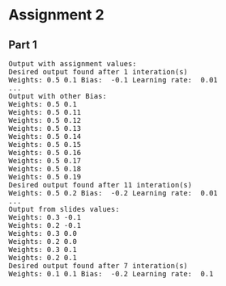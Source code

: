 <h1>Assignment 2</h1>
<h2>Part 1</h2>
<pre>
Output with assignment values:
Desired output found after 1 interation(s)
Weights: 0.5 0.1 Bias:  -0.1 Learning rate:  0.01
...
Output with other Bias:
Weights: 0.5 0.1
Weights: 0.5 0.11
Weights: 0.5 0.12
Weights: 0.5 0.13
Weights: 0.5 0.14
Weights: 0.5 0.15
Weights: 0.5 0.16
Weights: 0.5 0.17
Weights: 0.5 0.18
Weights: 0.5 0.19
Desired output found after 11 interation(s)
Weights: 0.5 0.2 Bias:  -0.2 Learning rate:  0.01
...
Output from slides values:
Weights: 0.3 -0.1
Weights: 0.2 -0.1
Weights: 0.3 0.0
Weights: 0.2 0.0
Weights: 0.3 0.1
Weights: 0.2 0.1
Desired output found after 7 interation(s)
Weights: 0.1 0.1 Bias:  -0.2 Learning rate:  0.1
</pre>